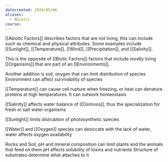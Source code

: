 ```yaml
---
datecreated: 2024/05/06
aliases:
  - Abiotic
course:
---
```

[[Abiotic Factors]] describes factors that are not living, this can include such as chemical and physical attributes. Some examples include [[Sunlight]], [[Temperature]], [[Wind]], [[Precipitation]], and [[Salinity]].

This is the opposite of [[Biotic Factors]] factors that include mostly living [[Organisms]] that are part of an [[Environments]].

Another addition is soil, oxygen that can limit distribution of species
Environment can affect survivability of species

[[Temperature]] can cause cell rupture when freezing, or heat can denature proteins at high temperatures. It can outwork homeostasis

[[Salinity]] affects water balance of [[Osmosis]], thus the specialization for fresh or salt water organisms

[[Sunlight]] limits distrubtion of photosynthetic species

[[Water]] and [[Oxygen]] species can desiccate with the lack of water, water affects oxygen availability

Rocks and Soil, pH and mineral composition can limit plants and the animals that feed on them
pH affects solubility of toxins and nutrients
Structure of substrates determine what attaches to it